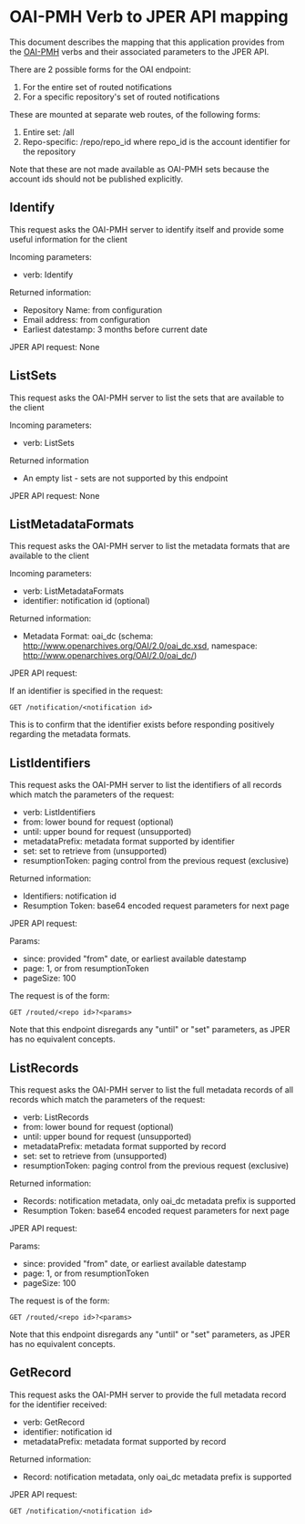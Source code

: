 # OAI-PMH Verb to JPER API mapping

This document describes the mapping that this application provides from the [OAI-PMH](http://www.openarchives.org/OAI/openarchivesprotocol.html) verbs and their associated parameters
to the JPER API.

There are 2 possible forms for the OAI endpoint:

1. For the entire set of routed notifications
2. For a specific repository's set of routed notifications

These are mounted at separate web routes, of the following forms:

1. Entire set: /all
2. Repo-specific: /repo/repo_id where repo_id is the account identifier for the repository

Note that these are not made available as OAI-PMH sets because the account ids should not be published explicitly.

## Identify

This request asks the OAI-PMH server to identify itself and provide some useful information for the client

Incoming parameters:

* verb: Identify

Returned information:

* Repository Name: from configuration
* Email address: from configuration
* Earliest datestamp: 3 months before current date

JPER API request: None

## ListSets

This request asks the OAI-PMH server to list the sets that are available to the client

Incoming parameters:

* verb: ListSets

Returned information

* An empty list - sets are not supported by this endpoint

JPER API request: None

## ListMetadataFormats

This request asks the OAI-PMH server to list the metadata formats that are available to the client

Incoming parameters:

* verb: ListMetadataFormats
* identifier: notification id (optional)

Returned information:

* Metadata Format: oai_dc (schema: http://www.openarchives.org/OAI/2.0/oai_dc.xsd, namespace: http://www.openarchives.org/OAI/2.0/oai_dc/)

JPER API request: 

If an identifier is specified in the request:

    GET /notification/<notification id>

This is to confirm that the identifier exists before responding positively regarding the metadata formats.

## ListIdentifiers

This request asks the OAI-PMH server to list the identifiers of all records which match the parameters of the request:

* verb: ListIdentifiers
* from: lower bound for request (optional)
* until: upper bound for request (unsupported)
* metadataPrefix: metadata format supported by identifier
* set: set to retrieve from (unsupported)
* resumptionToken: paging control from the previous request (exclusive)

Returned information:

* Identifiers: notification id
* Resumption Token: base64 encoded request parameters for next page

JPER API request:

Params:

* since: provided "from" date, or earliest available datestamp
* page: 1, or from resumptionToken
* pageSize: 100

The request is of the form:

    GET /routed/<repo id>?<params>

Note that this endpoint disregards any "until" or "set" parameters, as JPER has no equivalent concepts.


## ListRecords

This request asks the OAI-PMH server to list the full metadata records of all records which match the parameters of the request:

* verb: ListRecords
* from: lower bound for request (optional)
* until: upper bound for request (unsupported)
* metadataPrefix: metadata format supported by record
* set: set to retrieve from (unsupported)
* resumptionToken: paging control from the previous request (exclusive)

Returned information:

* Records: notification metadata, only oai_dc metadata prefix is supported
* Resumption Token: base64 encoded request parameters for next page

JPER API request:

Params:

* since: provided "from" date, or earliest available datestamp
* page: 1, or from resumptionToken
* pageSize: 100

The request is of the form:

    GET /routed/<repo id>?<params>

Note that this endpoint disregards any "until" or "set" parameters, as JPER has no equivalent concepts.


## GetRecord

This request asks the OAI-PMH server to provide the full metadata record for the identifier received:

* verb: GetRecord
* identifier: notification id
* metadataPrefix: metadata format supported by record

Returned information:

* Record: notification metadata, only oai_dc metadata prefix is supported

JPER API request:

    GET /notification/<notification id>

